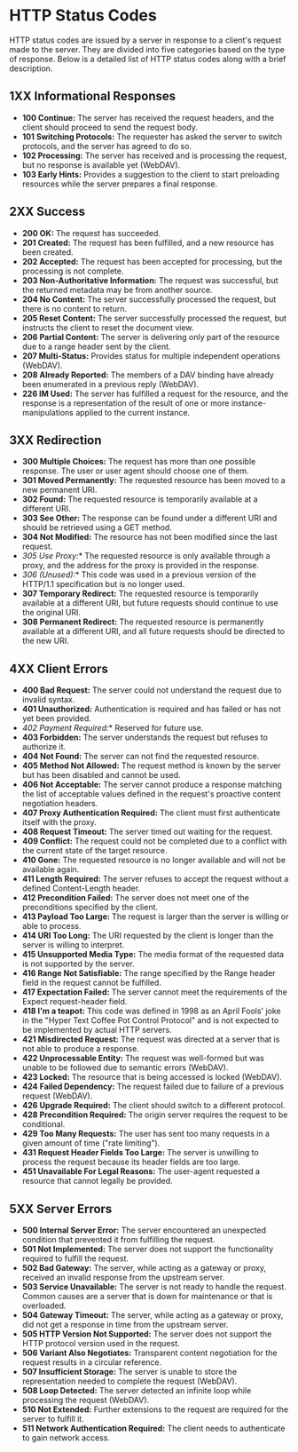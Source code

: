 # HTTP Status Codes

HTTP status codes are issued by a server in response to a client's request made to the server. They are divided into five categories based on the type of response. Below is a detailed list of HTTP status codes along with a brief description.

## 1XX Informational Responses
- **100 Continue:** The server has received the request headers, and the client should proceed to send the request body.
- **101 Switching Protocols:** The requester has asked the server to switch protocols, and the server has agreed to do so.
- **102 Processing:** The server has received and is processing the request, but no response is available yet (WebDAV).
- **103 Early Hints:** Provides a suggestion to the client to start preloading resources while the server prepares a final response.

## 2XX Success
- **200 OK:** The request has succeeded.
- **201 Created:** The request has been fulfilled, and a new resource has been created.
- **202 Accepted:** The request has been accepted for processing, but the processing is not complete.
- **203 Non-Authoritative Information:** The request was successful, but the returned metadata may be from another source.
- **204 No Content:** The server successfully processed the request, but there is no content to return.
- **205 Reset Content:** The server successfully processed the request, but instructs the client to reset the document view.
- **206 Partial Content:** The server is delivering only part of the resource due to a range header sent by the client.
- **207 Multi-Status:** Provides status for multiple independent operations (WebDAV).
- **208 Already Reported:** The members of a DAV binding have already been enumerated in a previous reply (WebDAV).
- **226 IM Used:** The server has fulfilled a request for the resource, and the response is a representation of the result of one or more instance-manipulations applied to the current instance.

## 3XX Redirection
- **300 Multiple Choices:** The request has more than one possible response. The user or user agent should choose one of them.
- **301 Moved Permanently:** The requested resource has been moved to a new permanent URI.
- **302 Found:** The requested resource is temporarily available at a different URI.
- **303 See Other:** The response can be found under a different URI and should be retrieved using a GET method.
- **304 Not Modified:** The resource has not been modified since the last request.
- **305* Use Proxy:** The requested resource is only available through a proxy, and the address for the proxy is provided in the response.
- **306* (Unused):** This code was used in a previous version of the HTTP/1.1 specification but is no longer used.
- **307 Temporary Redirect:** The requested resource is temporarily available at a different URI, but future requests should continue to use the original URI.
- **308 Permanent Redirect:** The requested resource is permanently available at a different URI, and all future requests should be directed to the new URI.

## 4XX Client Errors
- **400 Bad Request:** The server could not understand the request due to invalid syntax.
- **401 Unauthorized:** Authentication is required and has failed or has not yet been provided.
- **402* Payment Required:** Reserved for future use.
- **403 Forbidden:** The server understands the request but refuses to authorize it.
- **404 Not Found:** The server can not find the requested resource.
- **405 Method Not Allowed:** The request method is known by the server but has been disabled and cannot be used.
- **406 Not Acceptable:** The server cannot produce a response matching the list of acceptable values defined in the request's proactive content negotiation headers.
- **407 Proxy Authentication Required:** The client must first authenticate itself with the proxy.
- **408 Request Timeout:** The server timed out waiting for the request.
- **409 Conflict:** The request could not be completed due to a conflict with the current state of the target resource.
- **410 Gone:** The requested resource is no longer available and will not be available again.
- **411 Length Required:** The server refuses to accept the request without a defined Content-Length header.
- **412 Precondition Failed:** The server does not meet one of the preconditions specified by the client.
- **413 Payload Too Large:** The request is larger than the server is willing or able to process.
- **414 URI Too Long:** The URI requested by the client is longer than the server is willing to interpret.
- **415 Unsupported Media Type:** The media format of the requested data is not supported by the server.
- **416 Range Not Satisfiable:** The range specified by the Range header field in the request cannot be fulfilled.
- **417 Expectation Failed:** The server cannot meet the requirements of the Expect request-header field.
- **418 I'm a teapot:** This code was defined in 1998 as an April Fools' joke in the "Hyper Text Coffee Pot Control Protocol" and is not expected to be implemented by actual HTTP servers.
- **421 Misdirected Request:** The request was directed at a server that is not able to produce a response.
- **422 Unprocessable Entity:** The request was well-formed but was unable to be followed due to semantic errors (WebDAV).
- **423 Locked:** The resource that is being accessed is locked (WebDAV).
- **424 Failed Dependency:** The request failed due to failure of a previous request (WebDAV).
- **426 Upgrade Required:** The client should switch to a different protocol.
- **428 Precondition Required:** The origin server requires the request to be conditional.
- **429 Too Many Requests:** The user has sent too many requests in a given amount of time ("rate limiting").
- **431 Request Header Fields Too Large:** The server is unwilling to process the request because its header fields are too large.
- **451 Unavailable For Legal Reasons:** The user-agent requested a resource that cannot legally be provided.

## 5XX Server Errors
- **500 Internal Server Error:** The server encountered an unexpected condition that prevented it from fulfilling the request.
- **501 Not Implemented:** The server does not support the functionality required to fulfill the request.
- **502 Bad Gateway:** The server, while acting as a gateway or proxy, received an invalid response from the upstream server.
- **503 Service Unavailable:** The server is not ready to handle the request. Common causes are a server that is down for maintenance or that is overloaded.
- **504 Gateway Timeout:** The server, while acting as a gateway or proxy, did not get a response in time from the upstream server.
- **505 HTTP Version Not Supported:** The server does not support the HTTP protocol version used in the request.
- **506 Variant Also Negotiates:** Transparent content negotiation for the request results in a circular reference.
- **507 Insufficient Storage:** The server is unable to store the representation needed to complete the request (WebDAV).
- **508 Loop Detected:** The server detected an infinite loop while processing the request (WebDAV).
- **510 Not Extended:** Further extensions to the request are required for the server to fulfill it.
- **511 Network Authentication Required:** The client needs to authenticate to gain network access.
